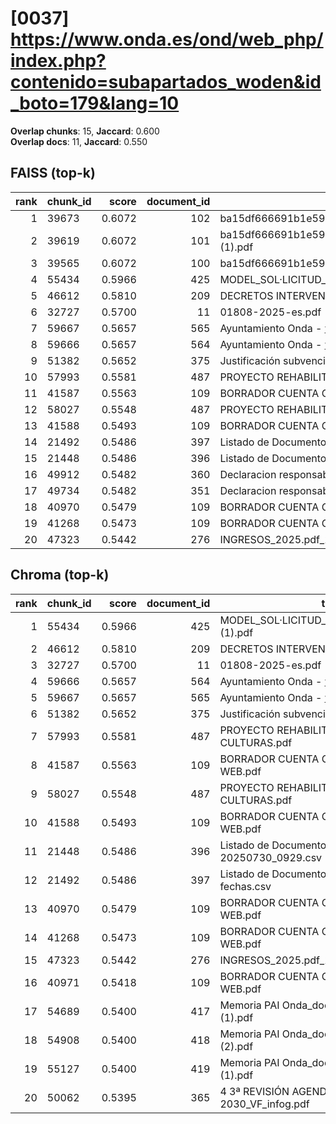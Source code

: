 # [0037] https://www.onda.es/ond/web_php/index.php?contenido=subapartados_woden&id_boto=179&lang=10

**Overlap chunks**: 15, **Jaccard**: 0.600  
**Overlap docs**: 11, **Jaccard**: 0.550

## FAISS (top-k)
rank | chunk_id | score | document_id | title
---:|---|---:|---:|---
1 | 39673 | 0.6072 | 102 | ba15df666691b1e5961b681667a3bb0ca296991924138.pdf.pdf
2 | 39619 | 0.6072 | 101 | ba15df666691b1e5961b681667a3bb0ca296991924138.pdf (1).pdf
3 | 39565 | 0.6072 | 100 | ba15df666691b1e5961b681667a3bb0ca296991924138.pdf
4 | 55434 | 0.5966 | 425 | MODEL_SOL·LICITUD_ESCOLETA_ESTIU_2025 (1).pdf
5 | 46612 | 0.5810 | 209 | DECRETOS INTERVENCIÓN 1S 2024.PDF
6 | 32727 | 0.5700 | 11 | 01808-2025-es.pdf
7 | 59667 | 0.5657 | 565 | Ayuntamiento Onda - www.onda.es
8 | 59666 | 0.5657 | 564 | Ayuntamiento Onda - www.onda.es
9 | 51382 | 0.5652 | 375 | Justificación subvención Onda.pdf
10 | 57993 | 0.5581 | 487 | PROYECTO REHABILITACION PARQUE TRES CULTURAS.pdf
11 | 41587 | 0.5563 | 109 | BORRADOR CUENTA GENERAL 2024 PARA WEB.pdf
12 | 58027 | 0.5548 | 487 | PROYECTO REHABILITACION PARQUE TRES CULTURAS.pdf
13 | 41588 | 0.5493 | 109 | BORRADOR CUENTA GENERAL 2024 PARA WEB.pdf
14 | 21492 | 0.5486 | 397 | Listado de Documento registro entre fechas.csv
15 | 21448 | 0.5486 | 396 | Listado de Documento registro 20250730_0929.csv
16 | 49912 | 0.5482 | 360 | Declaracion responsable_cumplimiento_DNSH_2025.docx
17 | 49734 | 0.5482 | 351 | Declaracion responsable_cumplimiento_DNSH_2025.docx
18 | 40970 | 0.5479 | 109 | BORRADOR CUENTA GENERAL 2024 PARA WEB.pdf
19 | 41268 | 0.5473 | 109 | BORRADOR CUENTA GENERAL 2024 PARA WEB.pdf
20 | 47323 | 0.5442 | 276 | INGRESOS_2025.pdf_1742285328954.pdf

## Chroma (top-k)
rank | chunk_id | score | document_id | title
---:|---|---:|---:|---
1 | 55434 | 0.5966 | 425 | MODEL_SOL·LICITUD_ESCOLETA_ESTIU_2025 (1).pdf
2 | 46612 | 0.5810 | 209 | DECRETOS INTERVENCIÓN 1S 2024.PDF
3 | 32727 | 0.5700 | 11 | 01808-2025-es.pdf
4 | 59666 | 0.5657 | 564 | Ayuntamiento Onda - www.onda.es
5 | 59667 | 0.5657 | 565 | Ayuntamiento Onda - www.onda.es
6 | 51382 | 0.5652 | 375 | Justificación subvención Onda.pdf
7 | 57993 | 0.5581 | 487 | PROYECTO REHABILITACION PARQUE TRES CULTURAS.pdf
8 | 41587 | 0.5563 | 109 | BORRADOR CUENTA GENERAL 2024 PARA WEB.pdf
9 | 58027 | 0.5548 | 487 | PROYECTO REHABILITACION PARQUE TRES CULTURAS.pdf
10 | 41588 | 0.5493 | 109 | BORRADOR CUENTA GENERAL 2024 PARA WEB.pdf
11 | 21448 | 0.5486 | 396 | Listado de Documento registro 20250730_0929.csv
12 | 21492 | 0.5486 | 397 | Listado de Documento registro entre fechas.csv
13 | 40970 | 0.5479 | 109 | BORRADOR CUENTA GENERAL 2024 PARA WEB.pdf
14 | 41268 | 0.5473 | 109 | BORRADOR CUENTA GENERAL 2024 PARA WEB.pdf
15 | 47323 | 0.5442 | 276 | INGRESOS_2025.pdf_1742285328954.pdf
16 | 40971 | 0.5418 | 109 | BORRADOR CUENTA GENERAL 2024 PARA WEB.pdf
17 | 54689 | 0.5400 | 417 | Memoria PAI Onda_documento fiinal.docx (1) (1).pdf
18 | 54908 | 0.5400 | 418 | Memoria PAI Onda_documento fiinal.docx (1) (2).pdf
19 | 55127 | 0.5400 | 419 | Memoria PAI Onda_documento fiinal.docx (1).pdf
20 | 50062 | 0.5395 | 365 | 4 3ª REVISIÓN AGENDA URBANA ONDA 2030_VF_infog.pdf
